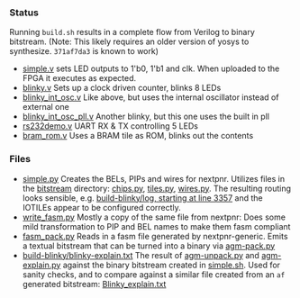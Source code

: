 ### Status
Running `build.sh` results in a complete flow from Verilog to binary bitstream. 
(Note: This likely requires an older version of yosys to synthesize.  `371af7da3` is known to work)

* [simple.v](simple.v) sets LED outputs to 1'b0, 1'b1 and clk.  When uploaded to the FPGA it executes as expected.
* [blinky.v](blinky.v) Sets up a clock driven counter, blinks 8 LEDs 
* [blinky_int_osc.v](blinky_int_osc.v) Like above, but uses the internal oscillator instead of external one
* [blinky_int_osc_pll.v](blinky_int_osc_pll.v) Another blinky, but this one uses the built in pll 
* [rs232demo.v](rs232demo.v) UART RX & TX controlling 5 LEDs 
* [bram_rom.v](bram_rom.v) Uses a BRAM tile as ROM, blinks out the contents
### Files
* [simple.py](simple.py) Creates the BELs, PIPs and wires for nextpnr.  Utilizes files in the [bitstream](../bitstream) directory: [chips.py](../bitstream/chips.py), [tiles.py](../bitstream/tiles.py), [wires.py](../bitstream/wires.py).  The resulting routing looks sensible, e.g. [build-blinky/log, starting at line 3357](build-blinky/log#3357) and the IOTILEs appear to be configured correctly.
* [write_fasm.py](write_fasm.py) Mostly a copy of the same file from nextpnr: Does some mild transformation to PIP and BEL names to make them fasm compliant
* [fasm_pack.py](fasm_pack.py) Reads in a fasm file generated by nextpnr-generic.  Emits a textual bitstream that can be turned into a binary via [agm-pack.py](../bitstream/agm-pack.py)
* [build-blinky/blinky-explain.txt](build-blinky/blinky-explain.txt) The result of [agm-unpack.py](../bitstream/agm-unpack.py) and [agm-explain.py](../bitstream/agm-explain.py) against the binary bitstream created in [simple.sh](simple.sh).  Used for sanity checks, and to compare against a similar file created from an `af` generated bitstream: [Blinky_explain.txt](../examples/blinky/output/Blinky_explain.txt)
